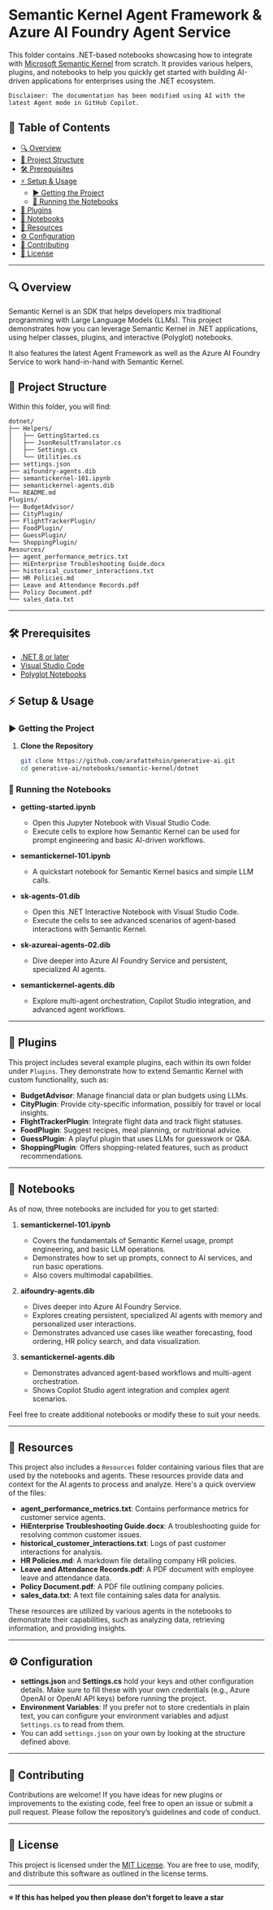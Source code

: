 # Semantic Kernel Agent Framework & Azure AI Foundry Agent Service
This folder contains .NET-based notebooks showcasing how to integrate with [Microsoft Semantic Kernel](https://github.com/microsoft/semantic-kernel) from scratch. It provides various helpers, plugins, and notebooks to help you quickly get started with building AI-driven applications for enterprises using the .NET ecosystem.

`Disclaimer: The documentation has been modified using AI with the latest Agent mode in GitHub Copilot.`

## 📜 Table of Contents

- [🔍 Overview](#-overview)
- [📂 Project Structure](#-project-structure)
- [🛠 Prerequisites](#-prerequisites)
- [⚡ Setup & Usage](#-setup--usage)
  - [▶ Getting the Project](#-getting-the-project)
  - [📖 Running the Notebooks](#-running-the-notebooks)
- [🔌 Plugins](#-plugins)
- [📓 Notebooks](#-notebooks)
- [📂 Resources](#-resources)
- [⚙ Configuration](#-configuration)
- [🤝 Contributing](#-contributing)
- [📜 License](#-license)

---

## 🔍 Overview

Semantic Kernel is an SDK that helps developers mix traditional programming with Large Language Models (LLMs). This project demonstrates how you can leverage Semantic Kernel in .NET applications, using helper classes, plugins, and interactive (Polyglot) notebooks.

It also features the latest Agent Framework as well as the Azure AI Foundry Service to work hand-in-hand with Semantic Kernel.

## 📂 Project Structure

Within this folder, you will find:

```plaintext
dotnet/
├── Helpers/
│   ├── GettingStarted.cs
│   ├── JsonResultTranslator.cs
│   ├── Settings.cs
│   └── Utilities.cs
├── settings.json
├── aifoundry-agents.dib
├── semantickernel-101.ipynb
├── semantickernel-agents.dib
└── README.md
Plugins/
├── BudgetAdvisor/
├── CityPlugin/
├── FlightTrackerPlugin/
├── FoodPlugin/
├── GuessPlugin/
└── ShoppingPlugin/
Resources/
├── agent_performance_metrics.txt
├── HiEnterprise Troubleshooting Guide.docx
├── historical_customer_interactions.txt
├── HR Policies.md
├── Leave and Attendance Records.pdf
├── Policy Document.pdf
└── sales_data.txt
```

---

## 🛠 Prerequisites

- [.NET 8 or later](https://dotnet.microsoft.com/download)
- [Visual Studio Code](https://code.visualstudio.com/)
- [Polyglot Notebooks](https://github.com/dotnet/interactive)

## ⚡ Setup & Usage

### ▶ Getting the Project

1. **Clone the Repository**  
   ```sh
   git clone https://github.com/arafattehsin/generative-ai.git
   cd generative-ai/notebooks/semantic-kernel/dotnet
   ```

### 📖 Running the Notebooks

- **getting-started.ipynb**  
  - Open this Jupyter Notebook with Visual Studio Code.
  - Execute cells to explore how Semantic Kernel can be used for prompt engineering and basic AI-driven workflows.

- **semantickernel-101.ipynb**  
  - A quickstart notebook for Semantic Kernel basics and simple LLM calls.

- **sk-agents-01.dib**  
  - Open this .NET Interactive Notebook with Visual Studio Code.
  - Execute the cells to see advanced scenarios of agent-based interactions with Semantic Kernel.

- **sk-azureai-agents-02.dib**  
  - Dive deeper into Azure AI Foundry Service and persistent, specialized AI agents.

- **semantickernel-agents.dib**  
  - Explore multi-agent orchestration, Copilot Studio integration, and advanced agent workflows.

---

## 🔌 Plugins

This project includes several example plugins, each within its own folder under `Plugins`. They demonstrate how to extend Semantic Kernel with custom functionality, such as:

- **BudgetAdvisor**: Manage financial data or plan budgets using LLMs.  
- **CityPlugin**: Provide city-specific information, possibly for travel or local insights.  
- **FlightTrackerPlugin**: Integrate flight data and track flight statuses.  
- **FoodPlugin**: Suggest recipes, meal planning, or nutritional advice.  
- **GuessPlugin**: A playful plugin that uses LLMs for guesswork or Q&A.  
- **ShoppingPlugin**: Offers shopping-related features, such as product recommendations.

---

## 📓 Notebooks

As of now, three notebooks are included for you to get started:

1. **semantickernel-101.ipynb**  
   - Covers the fundamentals of Semantic Kernel usage, prompt engineering, and basic LLM operations.  
   - Demonstrates how to set up prompts, connect to AI services, and run basic operations.  
   - Also covers multimodal capabilities.

2. **aifoundry-agents.dib**  
   - Dives deeper into Azure AI Foundry Service.  
   - Explores creating persistent, specialized AI agents with memory and personalized user interactions.  
   - Demonstrates advanced use cases like weather forecasting, food ordering, HR policy search, and data visualization.

3. **semantickernel-agents.dib**  
   - Demonstrates advanced agent-based workflows and multi-agent orchestration.  
   - Shows Copilot Studio agent integration and complex agent scenarios.

Feel free to create additional notebooks or modify these to suit your needs.

---

## 📂 Resources

This project also includes a `Resources` folder containing various files that are used by the notebooks and agents. These resources provide data and context for the AI agents to process and analyze. Here's a quick overview of the files:

- **agent_performance_metrics.txt**: Contains performance metrics for customer service agents.
- **HiEnterprise Troubleshooting Guide.docx**: A troubleshooting guide for resolving common customer issues.
- **historical_customer_interactions.txt**: Logs of past customer interactions for analysis.
- **HR Policies.md**: A markdown file detailing company HR policies.
- **Leave and Attendance Records.pdf**: A PDF document with employee leave and attendance data.
- **Policy Document.pdf**: A PDF file outlining company policies.
- **sales_data.txt**: A text file containing sales data for analysis.

These resources are utilized by various agents in the notebooks to demonstrate their capabilities, such as analyzing data, retrieving information, and providing insights.

---

## ⚙ Configuration

- **settings.json** and **Settings.cs** hold your keys and other configuration details. Make sure to fill these with your own credentials (e.g., Azure OpenAI or OpenAI API keys) before running the project.
- **Environment Variables**: If you prefer not to store credentials in plain text, you can configure your environment variables and adjust `Settings.cs` to read from them.
- You can add `settings.json` on your own by looking at the structure defined above.

---

## 🤝 Contributing

Contributions are welcome! If you have ideas for new plugins or improvements to the existing code, feel free to open an issue or submit a pull request. Please follow the repository’s guidelines and code of conduct.

---

## 📜 License

This project is licensed under the [MIT License](https://github.com/arafattehsin/generative-ai/blob/main/LICENSE). You are free to use, modify, and distribute this software as outlined in the license terms.

---

**⭐ If this has helped you then please don't forget to leave a star**

